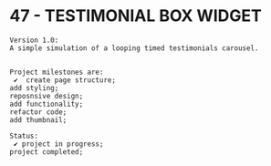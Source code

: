 # 47 - TESTIMONIAL BOX WIDGET

    Version 1.0:
    A simple simulation of a looping timed testimonials carousel.


    Project milestones are:
     ✔  create page structure;
    add styling;
    reposnsive design;
    add functionality;
    refactor code;
    add thumbnail;

    Status:
     ✔ project in progress;
    project completed;
